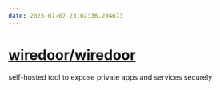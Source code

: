 ```yaml
---
date: 2025-07-07 23:02:36.294673
---
```


# [wiredoor/wiredoor](https://github.com/wiredoor/wiredoor)

self-hosted tool to expose private apps and services securely